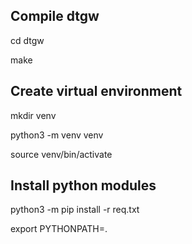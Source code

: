 ## Compile dtgw

cd dtgw

make


## Create virtual environment

mkdir venv

python3 -m venv venv

source venv/bin/activate


## Install python modules

python3 -m pip install -r req.txt

export PYTHONPATH=.




